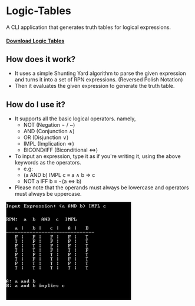 # Logic-Tables
A CLI application that generates truth tables for logical expressions.
#### [Download Logic Tables](https://github.com/privateDuck/Logic-Tables/releases/tag/DepFreeRelease)

## How does it work?
* It uses a simple Shunting Yard algorithm to parse the given expression and turns it into a set of RPN expressions. (Reversed Polish Notation)
* Then it evaluates the given expression to generate the truth table.

## How do I use it?
* It supports all the basic logical operators. namely,
  * NOT (Negation ¬ / ~)
  * AND (Conjunction ∧)
  * OR (Disjunction ∨)
  * IMPL (Implication ⇒)
  * BICOND/IFF (Biconditional ⇔)
* To input an expression, type it as if you're writing it, using the above keywords as the operators.
  * e.g:
   * (a AND b) IMPL c ≡ a ∧ b ⇒ c
   * NOT a IFF b ≡ ¬(a ⇔ b)
* Please note that the operands must always be lowercase and operators must always be uppercase.

![alt text](https://github.com/privateDuck/Logic-Tables/blob/main/lgtb_prv.jpg "Logo Title Text 1")
